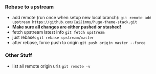 ### Rebase to upstream
- add remote (run once when setup new local branch): `git remote add upstream https://github.com/CaiJimmy/hugo-theme-stack.git`
- **Make sure all changes are either pushed or stashed!**
- fetch upstream latest info `git fetch upstream`
- just rebase: `git rebase upstream/master`
- after rebase, force push to origin `git push origin master --force`
### Other Stuff
- list all remote origin urls `git remote -v`
